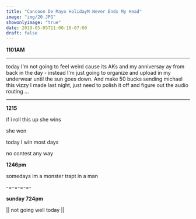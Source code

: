 ```yaml
---
title: "Cancoon De Mayo HolidayM Never Ends My Head"
image: "img/20.JPG"
showonlyimage: "true"
date: 2019-05-05T11:00:18-07:00
draft: false
---
```


****1101AM****

___

today I'm not going to feel weird cause its AKs and my anniversay ay from back in the day - instead I'm just going to organize and upload in my underwear until the sun goes down. And make 50 bucks sending michael this vizzy I made last night, just need to polish it off and figure out the audio routing ...

___

**1215**

if i roll this up she wins

she won

today I win most days

no contest any way


**1246pm**

somedays im a monster trapt in a man


-=-=-=-=-

**sunday 724pm**

|| not going well today ||
